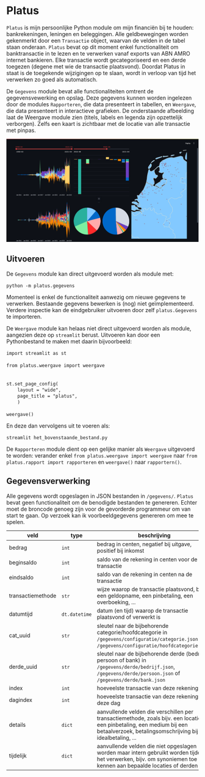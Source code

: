 # Platus

`Platus` is mijn persoonlijke Python module om mijn financiën bij te houden: bankrekeningen, leningen en beleggingen. Alle geldbewegingen worden gekenmerkt door een `Transactie` object, waarvan de velden in de tabel staan onderaan. `Platus` bevat op dit moment enkel functionaliteit om banktransactie in te lezen en te verwerken vanaf exports van ABN AMRO internet bankieren. Elke transactie wordt gecategoriseerd en een derde toegezen (degene met wie de transactie plaatsvond). Doordat Platus in staat is de toegekende wijzigingen op te slaan, wordt in verloop van tijd het verwerken zo goed als automatisch. 

De `Gegevens` module bevat alle functionaliteiten omtrent de gegevensvewerking en opslag. Deze gegevens kunnen worden ingelezen door de modules `Rapporteren`, die data presenteert in tabellen, en `Weergave`, die data presenteert in interactieve grafieken. De onderstaande afbeelding laat de Weergave module zien (titels, labels en legenda zijn opzettelijk verborgen). Zelfs een kaart is zichtbaar met de locatie van alle transactie met pinpas.

![alt text][logo]

## Uitvoeren

De `Gegevens` module kan direct uitgevoerd worden als module met:

```
python -m platus.gegevens
```
Momenteel is enkel de functionaliteit aanwezig om nieuwe gegevens te verwerken. Bestaande gegevens bewerken is (nog) niet geïmplementeerd. Verdere inspectie kan de eindgebruiker uitvoeren door zelf `platus.Gegevens` te importeren.

De `Weergave` module kan helaas niet direct uitgevoerd worden als module, aangezien deze op `streamlit` berust. Uitvoeren kan door een Pythonbestand te maken met daarin bijvoorbeeld:

```
import streamlit as st

from platus.weergave import weergave


st.set_page_config(
    layout = "wide",
    page_title = "platus",
    )

weergave()
```
En deze dan vervolgens uit te voeren als:

```
streamlit het_bovenstaande_bestand.py
```

De `Rapporteren` module dient op een gelijke manier als `Weergave` uitgevoerd te worden: verander enkel `from platus.weergave import weergave` naar `from platus.rapport import rapporteren` en `weergave()` naar `rapportern()`.

## Gegevensverwerking

Alle gegevens wordt opgeslagen in JSON bestanden in `/gegevens/`. `Platus` bevat geen functionaliteit om de benodigde bestanden te genereren. Echter moet de broncode genoeg zijn voor de gevorderde programmeur om van start te gaan. Op verzoek kan ik voorbeeldgegevens genereren om mee te spelen.

| **veld**          | **type**      | **beschrijving**                                                                                                                                                                          |
|-------------------|---------------|-------------------------------------------------------------------------------------------------------------------------------------------------------------------------------------------|
| bedrag            | `int`         | bedrag in centen, negatief bij uitgave, positief bij inkomst                                                                                                                              |
| beginsaldo        | `int`         | saldo van de rekening in centen voor de transactie                                                                                                                                        |
| eindsaldo         | `int`         | saldo van de rekening in centen na de transactie                                                                                                                                          |
| transactiemethode | `str`         | wijze waarop de transactie plaatsvond, bijv. een geldopname, een pinbetaling, een overboeking, ...                                                                                        |
| datumtijd         | `dt.datetime` | datum (en tijd) waarop de transactie plaatsvond of verwerkt is                                                                                                                            |
| cat_uuid          | `str`         | sleutel naar de bijbehorende categorie/hoofdcategorie in `/gegevens/configuratie/categorie.json` en `/gegevens/configuratie/hoofdcategorie.json`                                          |
| derde_uuid        | `str`         | sleutel naar de bijbehorende derde (bedrijf, persoon of bank) in `/gegevens/derde/bedrijf.json`, `/gegevens/derde/persoon.json` of `/gegevens/derde/bank.json`                            |
| index             | `int`         | hoeveelste transactie van deze rekening                                                                                                                                                   |
| dagindex          | `int`         | hoeveelste transactie van deze rekening op deze dag                                                                                                                                       |
| details           | `dict`        | aanvullende velden die verschillen per transactiemethode, zoals bijv. een locatie bij een pinbetaling, een medium bij een betaalverzoek, betalingsomschrijving bij een idealbetaling, ... |
| tijdelijk         | `dict`        | aanvullende velden die niet opgeslagen worden maar intern gebruikt worden tijdens het verwerken, bijv. om synoniemen toe te kennen aan bepaalde locaties of derden                        |

[logo]: https://github.com/ButerBreaGrieneTsiis/platus/blob/main/assets/weergave.png "Streamlit Weergave"
